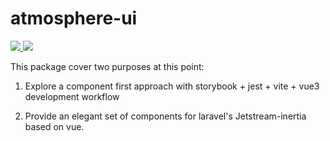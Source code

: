 # atmosphere-ui

<p align="left">
  <a href="https://codecov.io/gh/jesusantguerrero/atmosphere-ui"> <img src="https://codecov.io/gh/jesusantguerrero/atmosphere-ui/branch/master/graph/badge.svg?token=OG0HEUNU59" /> </a>
 <a href="https://app.netlify.com/sites/atmosphere-ui/deploys"> <img src="https://api.netlify.com/api/v1/badges/3d4b2bd0-aa36-4433-873a-40a7ba11f0a3/deploy-status" /> </a>
</p>

This package cover two purposes at this point:
1. Explore a component first approach with storybook + jest + vite + vue3 development workflow

2. Provide an elegant set of components for laravel's Jetstream-inertia based on vue.

